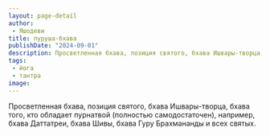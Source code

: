 ```yaml
---
layout: page-detail
author:
 - Яшодеви
title: пуруша-бхава
publishDate: "2024-09-01"
description: Просветленная бхава, позиция святого, бхава Ишвары-творца, бхава того, кто обладает пурнатвой (полностью самодостаточен), например, бхава Даттатреи, бхава Шивы, бхава Гуру Брахмананды и всех святых.
tags:
 - йога
 - тантра
image: 
---
```


Просветленная бхава, позиция святого, бхава Ишвары-творца, бхава того, кто обладает пурнатвой (полностью самодостаточен), например, бхава Даттатреи, бхава Шивы, бхава Гуру Брахмананды и всех святых.

